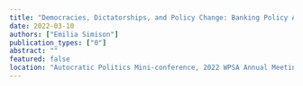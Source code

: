 ```yaml
---
title: "Democracies, Dictatorships, and Policy Change: Banking Policy Across Regime Types in Argentina and Brazil"
date: 2022-03-10
authors: ["Emilia Simison"]
publication_types: ["0"]
abstract: ""
featured: false
location: "Autocratic Politics Mini-conference, 2022 WPSA Annual Meeting, Portland, OR"
---
```


